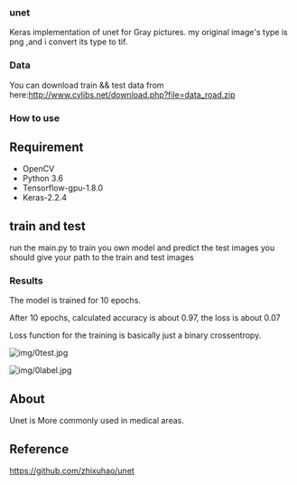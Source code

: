 ### unet
Keras implementation of unet for Gray pictures.
my original image's type is png ,and i convert its type to tif.
### Data
You can download train && test data from here:http://www.cvlibs.net/download.php?file=data_road.zip

### How to use
## Requirement
- OpenCV
- Python 3.6
- Tensorflow-gpu-1.8.0
- Keras-2.2.4
## train and test 
run the main.py to train you own model and predict the test images
you should give your path to the train and test images 

### Results
The model is trained for 10 epochs.

After 10 epochs, calculated accuracy is about 0.97, the loss is about 0.07

Loss function for the training is basically just a binary crossentropy.

![img/0test.jpg](img/0test.jpg)

![img/0label.jpg](img/0label.jpg)


## About
Unet is More commonly used in medical areas.

## Reference
https://github.com/zhixuhao/unet


